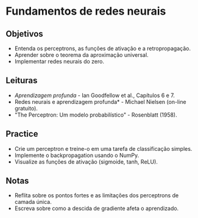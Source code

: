 # Fundamentos de redes neurais

## Objetivos
- Entenda os perceptrons, as funções de ativação e a retropropagação.
- Aprender sobre o teorema da aproximação universal.
- Implementar redes neurais do zero.

## Leituras
- *Aprendizagem profunda* - Ian Goodfellow et al., Capítulos 6 e 7.
- Redes neurais e aprendizagem profunda* - Michael Nielsen (on-line gratuito).
- "The Perceptron: Um modelo probabilístico" - Rosenblatt (1958).

## Practice
- Crie um perceptron e treine-o em uma tarefa de classificação simples.
- Implemente o backpropagation usando o NumPy.
- Visualize as funções de ativação (sigmoide, tanh, ReLU).

## Notas
- Reflita sobre os pontos fortes e as limitações dos perceptrons de camada única.
- Escreva sobre como a descida de gradiente afeta o aprendizado.
